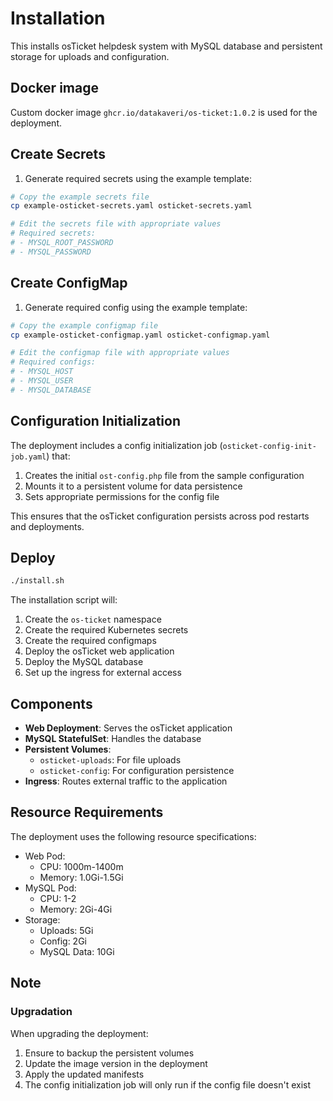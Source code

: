 # Installation
This installs osTicket helpdesk system with MySQL database and persistent storage for uploads and configuration.

## Docker image
Custom docker image `ghcr.io/datakaveri/os-ticket:1.0.2` is used for the deployment.

## Create Secrets
1. Generate required secrets using the example template:
```bash
# Copy the example secrets file
cp example-osticket-secrets.yaml osticket-secrets.yaml

# Edit the secrets file with appropriate values
# Required secrets:
# - MYSQL_ROOT_PASSWORD
# - MYSQL_PASSWORD
```

## Create ConfigMap
1. Generate required config using the example template:
```bash
# Copy the example configmap file
cp example-osticket-configmap.yaml osticket-configmap.yaml

# Edit the configmap file with appropriate values
# Required configs:
# - MYSQL_HOST
# - MYSQL_USER
# - MYSQL_DATABASE
```

## Configuration Initialization
The deployment includes a config initialization job (`osticket-config-init-job.yaml`) that:
1. Creates the initial `ost-config.php` file from the sample configuration
2. Mounts it to a persistent volume for data persistence
3. Sets appropriate permissions for the config file

This ensures that the osTicket configuration persists across pod restarts and deployments.

## Deploy
```bash
./install.sh
```

The installation script will:
1. Create the `os-ticket` namespace
2. Create the required Kubernetes secrets
3. Create the required configmaps
4. Deploy the osTicket web application
5. Deploy the MySQL database
6. Set up the ingress for external access

## Components
- **Web Deployment**: Serves the osTicket application
- **MySQL StatefulSet**: Handles the database
- **Persistent Volumes**: 
  - `osticket-uploads`: For file uploads
  - `osticket-config`: For configuration persistence
- **Ingress**: Routes external traffic to the application

## Resource Requirements
The deployment uses the following resource specifications:
- Web Pod:
  - CPU: 1000m-1400m
  - Memory: 1.0Gi-1.5Gi
- MySQL Pod:
  - CPU: 1-2
  - Memory: 2Gi-4Gi
- Storage:
  - Uploads: 5Gi
  - Config: 2Gi
  - MySQL Data: 10Gi

## Note
### Upgradation
When upgrading the deployment:
1. Ensure to backup the persistent volumes
2. Update the image version in the deployment
3. Apply the updated manifests
4. The config initialization job will only run if the config file doesn't exist 